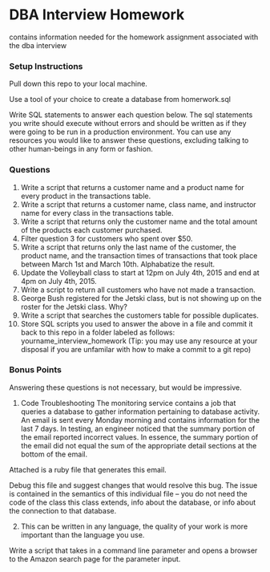 # DBA Interview Homework
contains information needed for the homework assignment associated with the dba interview

### Setup Instructions
Pull down this repo to your local machine.

Use a tool of your choice to create a database from homerwork.sql 

Write SQL statements to answer each question below. The sql statements you write should execute without errors and should be written as if they were going to be run in a production environment. You can use any resources you would like to answer these questions, excluding talking to other human-beings in any form or fashion.

### Questions
1. Write a script that returns a customer name and a product name for every product in the transactions table.
2. Write a script that returns a customer name, class name, and instructor name for every class in the transactions table.
3. Write a script that returns only the customer name and the total amount of the products each customer purchased.
4. Filter question 3 for customers who spent over $50.
5. Write a script that returns only the last name of the customer, the product name, and the transaction times of transactions that took place between March 1st and March 10th. Alphabatize the result.
6. Update the Volleyball class to start at 12pm on July 4th, 2015 and end at 4pm on July 4th, 2015.
7. Write a script to return all customers who have not made a transaction.
8. George Bush registered for the Jetski class, but is not showing up on the roster for the Jetski class. Why?
9. Write a script that searches the customers table for possible duplicates. 
10. Store SQL scripts you used to answer the above in a file and commit it back to this repo in a folder labeled as follows: yourname_interview_homework (Tip: you may use any resource at your disposal if you are unfamilar with how to make a commit to a git repo)



### Bonus Points
Answering these questions is not necessary, but would be impressive. 

1. Code Troubleshooting
The monitoring service contains a job that queries a database to gather information pertaining to database activity. An email is sent every Monday morning and contains information for the last 7 days. In testing, an engineer noticed that the summary portion of the email reported incorrect values.
In essence, the summary portion of the email did not equal the sum of the appropriate detail sections at the bottom of the email.

Attached is a ruby file that generates this email.

Debug this file and suggest changes that would resolve this bug. The issue is contained in the semantics of this individual file – you do not need the code of the class this class extends, info about the database, or info about the connection to that database.

2. This can be written in any language, the quality of your work is more important than the language you use.

Write a script that takes in a command line parameter and opens a browser to the Amazon search page for the parameter input.
